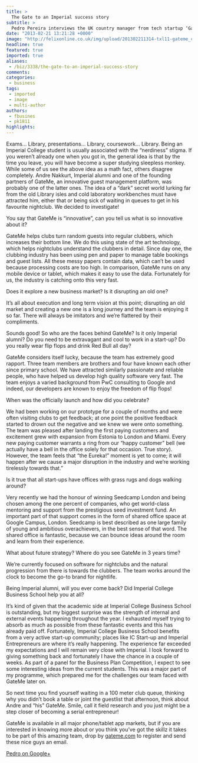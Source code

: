 ```yaml
---
title: >
  The Gate to an Imperial success story
subtitle: >
  Pedro Pereira interviews the UK country manager from tech startup ‘GateMe'
date: "2013-02-21 13:21:28 +0000"
image: "http://felixonline.co.uk/img/upload/201302211314-txl11-gateme_cargo_shoreditch-smaller.jpg"
headline: true
featured: true
imported: true
aliases:
 - /biz/3338/the-gate-to-an-imperial-success-story
comments:
categories:
 - business
tags:
 - imported
 - image
 - multi-author
authors:
 - fbusines
 - pk1811
highlights:
---
```


Exams… Library, presentations… Library, coursework... Library. Being an Imperial College student is usually associated with the “nerdiness” stigma. If you weren’t already one when you got in, the general idea is that by the time you leave, you will have become a super studying sleepless monkey.
 While some of us see the above idea as a math fact, others disagree completely. Andre Nakkurt, Imperial alumni and one of the founding partners of GateMe, an innovative guest management platform, was probably one of the latter ones. The idea of a “dark” secret world lurking far from the old Library isles and cold laboratory workbenches must have attracted him, either that or being sick of waiting in queues to get in his favourite nightclub. We decided to investigate!

You say that GateMe is “innovative”, can you tell us what is so innovative about it?

GateMe helps clubs turn random guests into regular clubbers, which increases their bottom line. We do this using state of the art technology, which helps nightclubs understand the clubbers in detail. Since day one, the clubbing industry has been using pen and paper to manage table bookings and guest lists. All these messy papers contain data, which can’t be used because processing costs are too high. In comparison, GateMe runs on any mobile device or tablet, which makes it easy to use the data. Fortunately for us, the industry is catching onto this very fast.

Does it explore a new business market? Is it disrupting an old one?

It’s all about execution and long term vision at this point; disrupting an old market and creating a new one is a long journey and the team is enjoying it so far. There will always be imitators and we’re flattered by their compliments.

Sounds good! So who are the faces behind GateMe? Is it only Imperial alumni? Do you need to be extravagant and cool to work in a start-up? Do you really wear flip flops and drink Red Bull all day?

GateMe considers itself lucky, because the team has extremely good rapport. Three team members are brothers and four have known each other since primary school. We have attracted similarly passionate and reliable people, who have helped us develop high quality software very fast.
 The team enjoys a varied background from PwC consulting to Google and indeed, our developers are known to enjoy the freedom of flip flops!

When was the officially launch and how did you celebrate?

We had been working on our prototype for a couple of months and were often visiting clubs to get feedback; at one point the positive feedback started to drown out the negative and we knew we were onto something. The team was pleased after landing the first paying customers and excitement grew with expansion from Estonia to London and Miami. Every new paying customer warrants a ring from our “happy customer” bell (we actually have a bell in the office solely for that occasion. True story).
 However, the team feels that “the Eureka!” moment is yet to come; it will happen after we cause a major disruption in the industry and we’re working tirelessly towards that.”

Is it true that all start-ups have offices with grass rugs and dogs walking around?

Very recently we had the honour of winning Seedcamp London and being chosen among the one percent of companies, who get world-class mentoring and support from the prestigious seed investment fund. An important part of that support comes in the form of shared office space at Google Campus, London. Seedcamp is best described as one large family of young and ambitious overachievers, in the best sense of that word. The shared office is fantastic, because we can bounce ideas around the room and learn from their experience.

What about future strategy? Where do you see GateMe in 3 years time?

We’re currently focused on software for nightclubs and the natural progression from there is towards the clubbers. The team works around the clock to become the go-to brand for nightlife.

Being Imperial alumni, will you ever come back? Did Imperial College Business School help you at all?

It’s kind of given that the academic side at Imperial College Business School is outstanding, but my biggest surprise was the strength of internal and external events happening throughout the year. I exhausted myself trying to absorb as much as possible from these fantastic events and this has already paid off. Fortunately, Imperial College Business School benefits from a very active start-up community; places like IC Start-up and Imperial Entrepreneurs are where it’s really happening.
 The experience far exceeded my expectations and I will remain very close with Imperial. I look forward to giving something back and fortunately I have the chance in a couple of weeks. As part of a panel for the Business Plan Competition, I expect to see some interesting ideas from the current students. This was a major part of my programme, which prepared me for the challenges our team faced with GateMe later on.

So next time you find yourself waiting in a 100 meter club queue, thinking why you didn’t book a table or joint the guestlist that afternoon, think about Andre and “his” GateMe. Smile, call it field research and you just might be a step closer of becoming a serial entrepreneur!

GateMe is available in all major phone/tablet app markets, but if you are interested in knowing more about or you think you’ve got the skillz it takes to be part of this amazing team, drop by [gateme.com](https://gateme.com/pro/) to register and send these nice guys an email.

[Pedro on Google+](https://plus.google.com/+PedroPereiraMarketing?rel=author)
